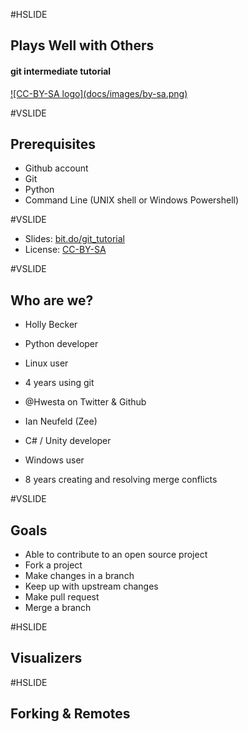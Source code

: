 #HSLIDE

## Plays Well with Others
#### git intermediate tutorial

<a href="https://creativecommons.org/licenses/by-sa/4.0/">
![CC-BY-SA logo](docs/images/by-sa.png)
</a>

#VSLIDE

## Prerequisites

* Github account
* Git
* Python
* Command Line (UNIX shell or Windows Powershell)

#VSLIDE

* Slides: [bit.do/git_tutorial](http://bit.do/git_tutorial)
* License: [CC-BY-SA](https://creativecommons.org/licenses/by-sa/4.0/)

#VSLIDE

## Who are we?

* Holly Becker
 * Python developer
 * Linux user
 * 4 years using git
 * @Hwesta on Twitter & Github

* Ian Neufeld (Zee)
 * C# / Unity developer
 * Windows user
 * 8 years creating and resolving merge conflicts

#VSLIDE

## Goals

* Able to contribute to an open source project
 * Fork a project
 * Make changes in a branch
 * Keep up with upstream changes
 * Make pull request
 * Merge a branch

#HSLIDE

## Visualizers


#HSLIDE

## Forking & Remotes